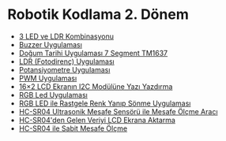 <!--Height-->
<!--Italic-->
# Robotik Kodlama 2. Dönem
- [3 LED ve LDR Kombinasyonu](https://github.com/zark0-x/robotik-kodlama-donem-2/tree/main/3%20LED%20and%20LDR%20Combination)
- [Buzzer Uygulaması](https://github.com/zark0-x/robotik-kodlama-donem-2/tree/main/Buzzer%20Application/buzzer_code)
- [Doğum Tarihi Uygulaması 7 Segment TM1637](https://github.com/zark0-x/robotik-kodlama-donem-2/tree/main/Date%20of%20Birth%20Application%20with%207%20Segment%20TM1637/seven_segment_tm1637_code)
- [LDR (Fotodirenç) Uygulaması](https://github.com/zark0-x/robotik-kodlama-donem-2/tree/main/LDR%20(Photoresistor)%20Application)
- [Potansiyometre Uygulaması](https://github.com/zark0-x/robotik-kodlama-donem-2/tree/main/Potentiometer%20Application)
- [PWM Uygulaması](https://github.com/zark0-x/robotik-kodlama-donem-2/tree/main/PWM%20Application)
- [16×2 LCD Ekranın I2C Modülüne Yazı Yazdırma](https://github.com/zark0-x/robotik-kodlama-donem-2/tree/main/Printing%20on%20the%20Screen%20with%2016%C3%972%20LCD%20Screen%20and%20I2C%20Module/lcd_l2c_code)
- [RGB Led Uygulaması](https://github.com/zark0-x/robotik-kodlama-donem-2/tree/main/RGB%20Led%20Application)
- [RGB LED ile Rastgele Renk Yanıp Sönme Uygulaması](https://github.com/zark0-x/robotik-kodlama-donem-2/tree/main/Random%20Color%20Flashing%20Application%20with%20RGB%20LED)
- [HC-SR04 Ultrasonik Mesafe Sensörü ile Mesafe Ölçme Aracı](https://github.com/zark0-x/robotik-kodlama-donem-2/tree/main/Distance%20Measuring%20App/distance_measuring_app)
- [HC-SR04'den Gelen Veriyi LCD Ekrana Aktarma](https://github.com/zark0-x/robotik-kodlama-donem-2/tree/main/Distance%20Sensor%20Display/distance_sensor_display)
- [HC-SR04 ile Sabit Mesafe Ölçme](https://github.com/zark0-x/robotik-kodlama-donem-2/tree/main/Static%20Distance%20Sensor/static_distance_sensor)
